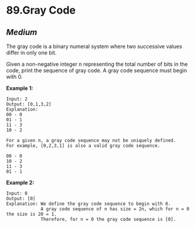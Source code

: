 89.Gray Code
============

*Medium*
------------

The gray code is a binary numeral system where two successive values differ in only one bit.

Given a non-negative integer n representing the total number of bits in the code, print the sequence of gray code. A gray code sequence must begin with 0.

**Example 1:**

    Input: 2
    Output: [0,1,3,2]
    Explanation:
    00 - 0
    01 - 1
    11 - 3
    10 - 2

    For a given n, a gray code sequence may not be uniquely defined.
    For example, [0,2,3,1] is also a valid gray code sequence.

    00 - 0
    10 - 2
    11 - 3
    01 - 1

**Example 2:**

    Input: 0
    Output: [0]
    Explanation: We define the gray code sequence to begin with 0.
                 A gray code sequence of n has size = 2n, which for n = 0 the size is 20 = 1.
                 Therefore, for n = 0 the gray code sequence is [0].             
